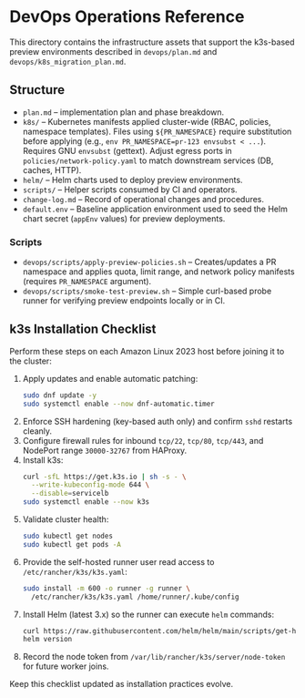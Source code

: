 # DevOps Operations Reference

This directory contains the infrastructure assets that support the k3s-based preview environments described in `devops/plan.md` and `devops/k8s_migration_plan.md`.

## Structure

- `plan.md` – implementation plan and phase breakdown.
- `k8s/` – Kubernetes manifests applied cluster-wide (RBAC, policies, namespace templates). Files using `${PR_NAMESPACE}` require substitution before applying (e.g., `env PR_NAMESPACE=pr-123 envsubst < ...`). Requires GNU `envsubst` (gettext). Adjust egress ports in `policies/network-policy.yaml` to match downstream services (DB, caches, HTTP).
- `helm/` – Helm charts used to deploy preview environments.
- `scripts/` – Helper scripts consumed by CI and operators.
- `change-log.md` – Record of operational changes and procedures.
- `default.env` – Baseline application environment used to seed the Helm chart secret (`appEnv` values) for preview deployments.

### Scripts

- `devops/scripts/apply-preview-policies.sh` – Creates/updates a PR namespace and applies quota, limit range, and network policy manifests (requires `PR_NAMESPACE` argument).
- `devops/scripts/smoke-test-preview.sh` – Simple curl-based probe runner for verifying preview endpoints locally or in CI.

## k3s Installation Checklist

Perform these steps on each Amazon Linux 2023 host before joining it to the cluster:

1. Apply updates and enable automatic patching:
   ```bash
   sudo dnf update -y
   sudo systemctl enable --now dnf-automatic.timer
   ```
2. Enforce SSH hardening (key-based auth only) and confirm `sshd` restarts cleanly.
3. Configure firewall rules for inbound `tcp/22`, `tcp/80`, `tcp/443`, and NodePort range `30000-32767` from HAProxy.
4. Install k3s:
   ```bash
   curl -sfL https://get.k3s.io | sh -s - \
     --write-kubeconfig-mode 644 \
     --disable=servicelb
   sudo systemctl enable --now k3s
   ```
5. Validate cluster health:
   ```bash
   sudo kubectl get nodes
   sudo kubectl get pods -A
   ```
6. Provide the self-hosted runner user read access to `/etc/rancher/k3s/k3s.yaml`:
   ```bash
   sudo install -m 600 -o runner -g runner \
     /etc/rancher/k3s/k3s.yaml /home/runner/.kube/config
   ```
7. Install Helm (latest 3.x) so the runner can execute `helm` commands:
   ```bash
   curl https://raw.githubusercontent.com/helm/helm/main/scripts/get-helm-3 | bash
   helm version
   ```
8. Record the node token from `/var/lib/rancher/k3s/server/node-token` for future worker joins.

Keep this checklist updated as installation practices evolve.
